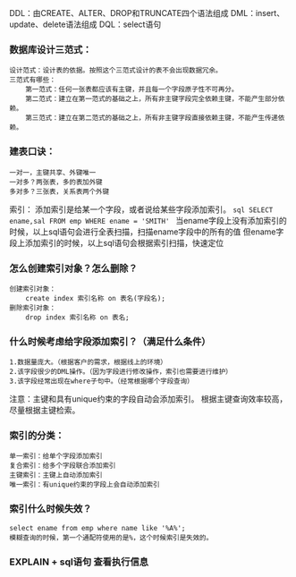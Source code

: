DDL：由CREATE、ALTER、DROP和TRUNCATE四个语法组成
DML：insert、update、delete语法组成
DQL：select语句

### 数据库设计三范式：
    设计范式：设计表的依据。按照这个三范式设计的表不会出现数据冗余。
    三范式有哪些：
        第一范式：任何一张表都应该有主键，并且每一个字段原子性不可再分。
        第二范式：建立在第一范式的基础之上，所有非主键字段完全依赖主键，不能产生部分依赖。
        第三范式：建立在第二范式的基础之上，所有非主键字段直接依赖主键，不能产生传递依赖。

### 建表口诀：
    一对一，主键共享、外键唯一
    一对多？两张表，多的表加外键
    多对多？三张表，关系表两个外键



索引：
    添加索引是给某一个字段，或者说给某些字段添加索引。
    ```sql
    SELECT ename,sal FROM emp WHERE ename = 'SMITH'
    ```
    当ename字段上没有添加索引的时候，以上sql语句会进行全表扫描，扫描ename字段中的所有的值
    但ename字段上添加索引的时候，以上sql语句会根据索引扫描，快速定位
    
### 怎么创建索引对象？怎么删除？
    创建索引对象：
        create index 索引名称 on 表名(字段名);
    删除索引对象：
        drop index 索引名称 on 表名;

### 什么时候考虑给字段添加索引？（满足什么条件）
    1.数据量庞大。（根据客户的需求，根据线上的环境）
    2.该字段很少的DML操作。（因为字段进行修改操作，索引也需要进行维护）
    3.该字段经常出现在where子句中。（经常根据哪个字段查询）

注意：主键和具有unique约束的字段自动会添加索引。
根据主键查询效率较高，尽量根据主键检索。
    
### 索引的分类：
    单一索引：给单个字段添加索引
    复合索引：给多个字段联合添加索引
    主键索引：主键上自动添加索引
    唯一索引：有unique约束的字段上会自动添加索引

### 索引什么时候失效？
    select ename from emp where name like '%A%';
    模糊查询的时候，第一个通配符使用的是%，这个时候索引是失效的。

### EXPLAIN + sql语句 查看执行信息